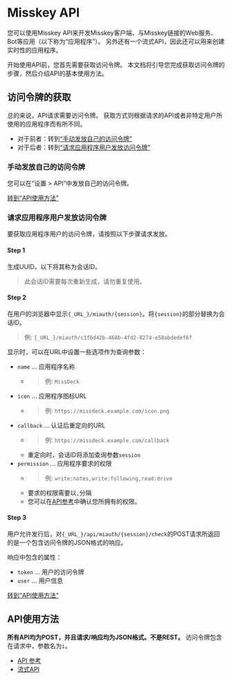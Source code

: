 # Misskey API

您可以使用Misskey API来开发Misskey客户端、与Misskey链接的Web服务、Bot等应用（以下称为“应用程序”）。 另外还有一个流式API，因此还可以用来创建实时性的应用程序。

开始使用API前​​，您首先需要获取访问令牌。 本文档将引导您完成获取访问令牌的步骤，然后介绍API的基本使用方法。

## 访问令牌的获取
总的来说，API请求需要访问令牌。 获取方式则根据请求的API或者非特定用户所使用的应用程序而有所不同。

* 对于前者：转到[“手动发放自己的访问令牌”](#手动发放自己的访问令牌)
* 对于后者：转到[“请求应用程序用户发放访问令牌”](#请求应用程序用户发放访问令牌)

### 手动发放自己的访问令牌
您可以在“设置 > API”中发放自己的访问令牌。

[转到“API使用方法”](#API使用方法)

### 请求应用程序用户发放访问令牌
要获取应用程序用户的访问令牌，请按照以下步骤请求发放。

#### Step 1

生成UUID。以下将其称为会话ID。

> 此会话ID需要每次重新生成，请勿重复使用。

#### Step 2

在用户的浏览器中显示`{_URL_}/miauth/{session}`。将`{session}`的部分替换为会话ID。
> 例: `{_URL_}/miauth/c1f6d42b-468b-4fd2-8274-e58abdedef6f`

显示时，可以在URL中设置一些选项作为查询参数：
* `name` ... 应用程序名称
    * > 例: `MissDeck`
* `icon` ... 应用程序图标URL
    * > 例: `https://missdeck.example.com/icon.png`
* `callback` ... 认证后重定向的URL
    * > 例: `https://missdeck.example.com/callback`
    * 重定向时，会话ID将添加查询参数`session`
* `permission` ... 应用程序要求的权限
    * > 例: `write:notes,write:following,read:drive`
    * 要求的权限需要以`,`分隔
    * 您可以在[API参考](/api-doc)中确认您所拥有的权限。

#### Step 3
用户允许发行后，对`{_URL_}/api/miauth/{session}/check`的POST请求所返回的是一个包含访问令牌的JSON格式的响应。

响应中包含的属性：
* `token` ... 用户的访问令牌
* `user` ... 用户信息

[转到“API使用方法”](#API使用方法)

## API使用方法
**所有API均为POST，并且请求/响应均为JSON格式。不是REST。** 访问令牌包含在请求中，参数名为`i`。

* [API 参考](/api-doc)
* [流式API](./stream)
